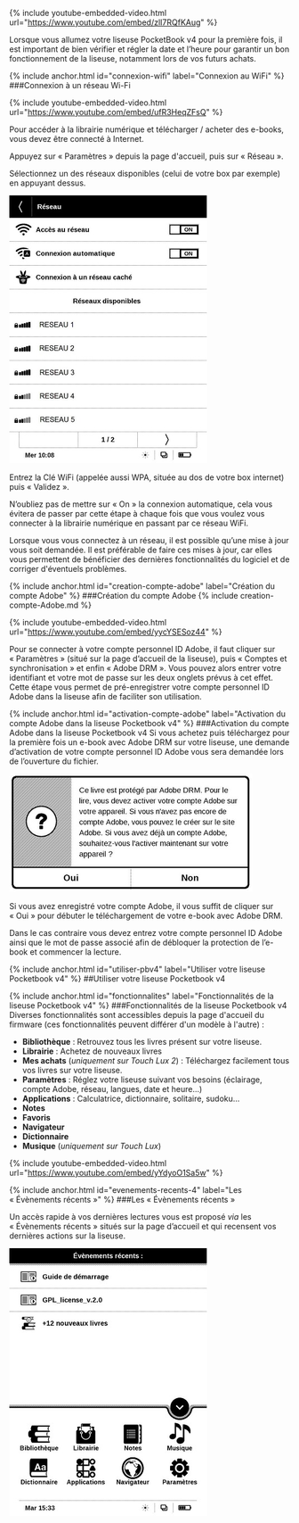 {% include youtube-embedded-video.html url="https://www.youtube.com/embed/zlI7RQfKAug" %}

<p class="warning">Lorsque vous allumez votre liseuse PocketBook v4 pour la première fois, il est important de bien vérifier et régler la date et l’heure pour garantir un bon fonctionnement de la liseuse, notamment lors de vos futurs achats.</p>

{% include anchor.html id="connexion-wifi" label="Connexion au WiFi" %}
###Connexion à un réseau Wi-Fi

{% include youtube-embedded-video.html url="https://www.youtube.com/embed/ufR3HeqZFsQ" %}

Pour accéder à la librairie numérique et télécharger / acheter des e-books, vous devez être connecté à Internet.

Appuyez sur « Paramètres » depuis la page d'accueil, puis sur « Réseau ».

Sélectionnez un des réseaux disponibles (celui de votre box par exemple) en appuyant dessus.

![](/images/support-liseuse-1.jpg)

Entrez la Clé WiFi (appelée aussi WPA, située au dos de votre box internet) puis « Validez ».

N’oubliez pas de mettre sur « On » la connexion automatique, cela vous évitera de passer par cette étape à chaque fois que vous voulez vous connecter à la librairie numérique en passant par ce réseau WiFi.

<p class="protip">Lorsque vous vous connectez à un réseau, il est possible qu’une mise à jour vous soit demandée. Il est préférable de faire ces mises à jour, car elles vous permettent de bénéficier des dernières fonctionnalités du logiciel et de corriger d'éventuels problèmes.</p>

{% include anchor.html id="creation-compte-adobe" label="Création du compte Adobe" %}
###Création du compte Adobe
{% include creation-compte-Adobe.md %}

{% include youtube-embedded-video.html url="https://www.youtube.com/embed/yycYSESoz44" %}

Pour se connecter à votre compte personnel ID Adobe, il faut cliquer sur « Paramètres » (situé sur la page d’accueil de la liseuse), puis « Comptes et synchronisation » et enfin « Adobe DRM ». Vous pouvez alors entrer votre identifiant et votre mot de passe sur les deux onglets prévus à cet effet. Cette étape vous permet de pré-enregistrer votre compte personnel ID Adobe dans la liseuse afin de faciliter son utilisation.

{% include anchor.html id="activation-compte-adobe" label="Activation du compte Adobe dans la liseuse Pocketbook v4" %}
###Activation du compte Adobe dans la liseuse Pocketbook v4
Si vous achetez puis téléchargez pour la première fois un e-book avec Adobe DRM sur votre liseuse, une demande d’activation de votre compte personnel ID Adobe vous sera demandée lors de l’ouverture du fichier.

![](/images/support-liseuse-2.jpg)

Si vous avez enregistré votre compte Adobe, il vous suffit de cliquer sur « Oui » pour débuter le téléchargement de votre e-book avec Adobe DRM.

Dans le cas contraire vous devez entrez votre compte personnel ID Adobe ainsi que le mot de passe associé afin de débloquer la protection de l’e-book et commencer la lecture.

{% include anchor.html id="utiliser-pbv4" label="Utiliser votre liseuse Pocketbook v4" %}
##Utiliser votre liseuse Pocketbook v4

{% include anchor.html id="fonctionnalites" label="Fonctionnalités de la liseuse Pocketbook v4" %}
###Fonctionnalités de la liseuse Pocketbook v4
Diverses fonctionnalités sont accessibles depuis la page d'accueil du firmware (ces fonctionnalités peuvent différer d'un modèle à l'autre)&nbsp;:

- **Bibliothèque** : Retrouvez tous les livres présent sur votre liseuse.
- **Librairie** : Achetez de nouveaux livres
- **Mes achats** (*uniquement sur Touch Lux 2*) : Téléchargez facilement tous vos livres sur votre liseuse.
- **Paramètres** : Réglez votre liseuse suivant vos besoins (éclairage, compte Adobe, réseau, langues, date et heure...)
- **Applications** : Calculatrice, dictionnaire, solitaire, sudoku...
- **Notes**
- **Favoris**
- **Navigateur**
- **Dictionnaire**
- **Musique** (*uniquement sur Touch Lux*)

{% include youtube-embedded-video.html url="https://www.youtube.com/embed/yYdyoO1Sa5w" %}

{% include anchor.html id="evenements-recents-4" label="Les « Évènements récents »" %}
###Les « Évènements récents »

Un accès rapide à vos dernières lectures vous est proposé *via* les « Évènements récents » situés sur la page d’accueil et qui recensent vos dernières actions sur la liseuse.

![](/images/lire-liseuse-Pocketbook-F4-1.jpg)
